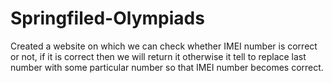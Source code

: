 # Springfiled-Olympiads
Created a website on which we can check whether IMEI number is correct or not, if it is correct then we will return it otherwise it tell to replace last number with some particular number so that IMEI number becomes correct.
